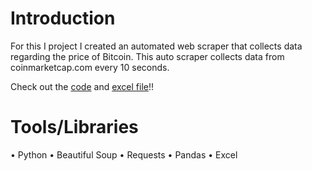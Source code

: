 # Introduction
For this I project I created an automated web scraper that collects data regarding the price of Bitcoin. This auto scraper collects data from coinmarketcap.com every 10 seconds. 

Check out the [code](https://github.com/AJ-Carp/Cyrpto-web-scraper/blob/main/Crypto%20Web%20Scraper.py) and [excel file](https://github.com/AJ-Carp/Cyrpto-web-scraper/blob/main/Auto%20Crypto%20Web%20Scraper.csv)!!


# Tools/Libraries
•	Python
•	Beautiful Soup
•	Requests 
•	Pandas
•	Excel




